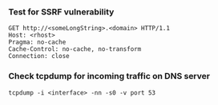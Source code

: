 ### Test for SSRF vulnerability
```
GET http://<someLongString>.<domain> HTTP/1.1  
Host: <rhost>  
Pragma: no-cache  
Cache-Control: no-cache, no-transform  
Connection: close  
```

### Check tcpdump for incoming traffic on DNS server
```
tcpdump -i <interface> -nn -s0 -v port 53
```


